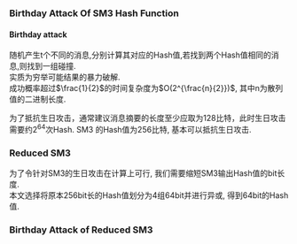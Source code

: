 ### Birthday Attack Of SM3 Hash Function

#### Birthday attack

随机产生t个不同的消息,分别计算其对应的Hash值,若找到两个Hash值相同的消息,则找到一组碰撞.  
实质为穷举可能结果的暴力破解.  
成功概率超过$\frac{1}{2}$的时间复杂度为$O(2^{\frac{n}{2}})$, 其中n为散列值的二进制长度.



为了抵抗生日攻击，通常建议消息摘要的长度至少应取为128比特，此时生日攻击需要约$2^{64}$次Hash.   SM3 的Hash值为256比特, 基本可以抵抗生日攻击.

### Reduced SM3

为了令针对SM3的生日攻击在计算上可行, 我们需要缩短SM3输出Hash值的bit长度.   
本文选择将原本256bit长的Hash值划分为4组64bit并进行异或, 得到64bit的Hash值.



### Birthday Attack of Reduced SM3








